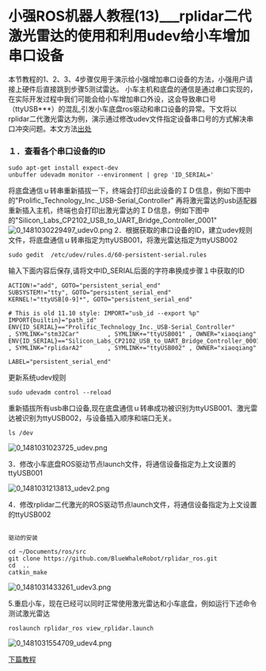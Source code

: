 # 小强ROS机器人教程(13)___rplidar二代激光雷达的使用和利用udev给小车增加串口设备<br>
本节教程的1、2、3、4步骤仅用于演示给小强增加串口设备的方法，小强用户请接上硬件后直接跳到步骤5测试雷达。
小车主机和底盘的通信是通过串口实现的，在实际开发过程中我们可能会给小车增加串口外设，这会导致串口号（ttyUSB***）的混乱,引发小车底盘ros驱动和串口设备的异常。下文将以rplidar二代激光雷达为例，演示通过修改udev文件指定设备串口号的方式解决串口冲突问题。本文方法[出处](http://wirespeed.xs4all.nl/mediawiki/index.php/Udev_rules_file_for_Arduino_boards)
### １．查看各个串口设备的ID
```
sudo apt-get install expect-dev
unbuffer udevadm monitor --environment | grep 'ID_SERIAL='
```
将底盘通信ｕ转串重新插拔一下，终端会打印出此设备的ＩＤ信息，例如下图中的"Prolific_Technology_Inc._USB-Serial_Controller"
再将激光雷达的usb适配器重新插入主机，终端也会打印出激光雷达的ＩＤ信息，例如下图中的"Silicon_Labs_CP2102_USB_to_UART_Bridge_Controller_0001"
![0_1481030229497_udev0.png](http://community.bwbot.org/uploads/files/1481030242273-udev0-resized.png) 
2．根据获取的串口设备的ID，建立udev规则文件，将底盘通信ｕ转串指定为ttyUSB001，将激光雷达指定为ttyUSB002
```
sudo gedit  /etc/udev/rules.d/60-persistent-serial.rules
```

输入下面内容后保存,请将文中ID_SERIAL后面的字符串换成步骤１中获取的ID

```
ACTION!="add", GOTO="persistent_serial_end"
SUBSYSTEM!="tty", GOTO="persistent_serial_end"
KERNEL!="ttyUSB[0-9]*", GOTO="persistent_serial_end"

# This is old 11.10 style: IMPORT="usb_id --export %p"
IMPORT{builtin}="path_id"
ENV{ID_SERIAL}=="Prolific_Technology_Inc._USB-Serial_Controller"         , SYMLINK="stm32Car"        , SYMLINK+="ttyUSB001" , OWNER="xiaoqiang"
ENV{ID_SERIAL}=="Silicon_Labs_CP2102_USB_to_UART_Bridge_Controller_0001" , SYMLINK="rplidarA2"       , SYMLINK+="ttyUSB002" , OWNER="xiaoqiang"

LABEL="persistent_serial_end"
```

更新系统udev规则
```
sudo udevadm control --reload
```
重新插拔所有usb串口设备,现在底盘通信ｕ转串成功被识别为ttyUSB001、激光雷达被识别为ttyUSB002，与设备插入顺序和端口无关。
```
ls /dev
```
![0_1481031023725_udev.png](http://community.bwbot.org/uploads/files/1481031037816-udev-resized.png) 

3．修改小车底盘ROS驱动节点launch文件，将通信设备指定为上文设置的ttyUSB001

![0_1481031213813_udev2.png](http://community.bwbot.org/uploads/files/1481031229518-udev2-resized.png) 

4．修改rplidar二代激光的ROS驱动节点launch文件，将通信设备指定为上文设置的ttyUSB002
```

驱动的安装

cd ~/Documents/ros/src
git clone https://github.com/BlueWhaleRobot/rplidar_ros.git
cd  ..
catkin_make
```
![0_1481031433261_udev3.png](http://community.bwbot.org/uploads/files/1481031442689-udev3-resized.png) 

5.重启小车，现在已经可以同时正常使用激光雷达和小车底盘，例如运行下述命令测试激光雷达

```
roslaunch rplidar_ros view_rplidar.launch
```
![0_1481031554709_udev4.png](http://community.bwbot.org/uploads/files/1481031567847-udev4-resized.png)

[下篇教程](http://community.bwbot.org/topic/164/%E5%B0%8F%E5%BC%BAros%E6%9C%BA%E5%99%A8%E4%BA%BA%E6%95%99%E7%A8%8B-14-___%E5%9C%A8gmapping%E4%B8%8B%E4%BD%BF%E7%94%A8%E6%BF%80%E5%85%89%E9%9B%B7%E8%BE%BErplidar-a2%E8%BF%9B%E8%A1%8C%E5%BB%BA%E5%9B%BE)
